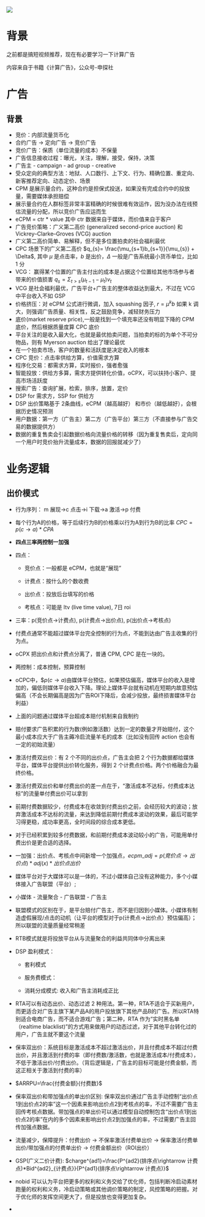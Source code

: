 # ![](https://www.wallpapertip.com/wmimgs/3-31105_anime-girl.jpg)

# 背景

之前都是搞短视频推荐，现在有必要学习一下计算广告

内容来自于书籍《计算广告》，公众号-申探社

# 广告

## 背景

- 竞价：内部流量货币化
- 合约广告 -> 定向广告 -> 竞价广告
- 竞价广告：保质（单位流量的成本）不保量
- 广告信息接收过程：曝光，关注，理解，接受，保持，决策
- 广告主 - campaign - ad group - creative
- 受众定向的典型方法：地狱、人口数行、上下文、行为、精确位置、重定向、新客推荐定向、动态定价、场景
- CPM 是展示量合约，这种合约是担保式投送，如果没有完成合约中的投放量，需要媒体承担赔偿
- 展示量合约在人群标签非常丰富精确的时候很难有效运作，因为没办法在线预估流量的分配，所以竞价广告应运而生
- eCPM = ctr * value 其中 ctr 数据来自于媒体，而价值来自于客户
- 广告竞价策略：广义第二高价 (generalized second-price auction) 和 Vickrey–Clarke–Groves (VCG) auction
- 广义第二高价简单、易解释，但不是多位置拍卖的社会福利最优
- CPC 场景下的广义第二高价 $q_{s}= \frac{\mu_{s+1}b_{s+1}}{\mu_{s}} + \Delta$, 其中 $\mu$ 是点击率，$b$ 是出价，$\Delta$ 一般是广告系统最小货币单位，比如 1 分
- VCG： 赢得某个位置的广告主付出的成本是占据这个位置给其他市场参与者带来的价值损害 $q_{s} = \Sigma_{t>s}^{} (\mu_{t-1} - \mu_{t})v_{t}$
- VCG 是社会福利最优，广告平台+广告主的整体收益达到最大，不过在 VCG 中平台收入不如 GSP
- 价格挤压：对 eCPM 公式进行微调，加入 squashing 因子, $r=\mu^{k}b$ 如果 k 调大，则强调广告质量、相关性，反之鼓励竞争，减轻财务压力
- 底价(market reserve price),一般是找到一个填充率还没有明显下降的 CPM 底价，然后根据质量度算 CPC 底价
- 平台关注的是收入最大化，也就是最优拍卖问题，当拍卖的标的为单个不可分物品，则有 Myerson auction 给出了理论最优
- 在一个拍卖市场，客户的数量和活跃度是决定收入的根本
- CPC 竞价：点击率供给方算，价值需求方算
- 程序化交易：都需求方算，实时报价，强者愈强
- 智能投放：供给方多算，需求方提供转化价值，oCPX，可以扶持小客户、提高市场活跃度
- 搜索广告：查询扩展，检索，排序，放置，定价
- DSP for 需求方，SSP for 供给方
- DSP 出价策略基于 2条曲线，eCPM（越高越好） 和市价（越低越好），会根据历史情况预测
- 用户数据：第一方（广告主）第二方（广告平台）第三方（不直接参与广告交易的数据提供方）
- 数据的重复售卖会引起数据价格向流量价格的转移（因为重复售卖后，定向同一个用户时竞价抬升流量成本，数据的回报就减少了）

# 业务逻辑

## 出价模式

- 行为序列： m 展现->c 点击->i 下载->a 激活->p 付费

- 每个行为A的价格，等于后续行为B的价格乘以行为A到行为B的比率 $CPC=p(c\rightarrow a) *CPA$

- **四点三率两控制一加强**

- 四点：
  
  - 竞价点：一般都是 eCPM，也就是“展现”
  
  - 计费点：按什么的个数收费
  
  - 出价点：投放后台填写的价格
  
  - 考核点：可能是 ltv (live time value), 7日 roi

- 三率：p(竞价点->计费点), p(计费点->出价点), p(出价点->考核点)

- 付费点通常不能超过媒体平台完全控制的行为点，不能到达由广告主收集的行为点。

- oCPX 把出价点和计费点分离了，普通 CPM, CPC 是在一块的。

- 两控制：成本控制，预算控制

- oCPC中，$$p(c\rightarrow a)$由媒体平台预估，如果预估偏高，媒体平台的收入是增加的，偏低则媒体平台收入下降。理论上媒体平台就有动机在短期内故意预估偏高（不会长期偏高是因为广告ROI下降后，会减少投放，最终损害媒体平台利益）

- 上面的问题通过媒体平台超成本赔付机制来自我制约

- 赔付要求广告积累的行为数(例如激活数）达到一定的数量才开始赔付，这个最小成本应大于广告主薅冷启流量羊毛的成本（比如没有回传 action 也会有一定的初始流量）

- 激活付费双出价：有 2 个不同的出价点，广告主会把 2 个行为数据都给媒体平台，媒体平台提供出价转化服务，得到 2 个计费点价格。两个价格融合为最终价格。

- 激活付费双出价和单付费出价的差一点在于，“激活成本不达标，付费成本达标”的流量单付费出价可以拿到

- 前期付费数据较少，付费成本在收敛到付费出价之前，会经历较大的波动；放弃激活成本不达标的流量，来达到降低前期付费成本波动的效果，最后可能学习得更稳，成功率更高，全时间段的综合成本更低。

- 对于已经积累到较多付费数据，和前期付费成本波动较小的广告，可能用单付费出价是更合适的选择。

- 一加强：出价点、考核点中间新增一个加强点，$ecpm\_adj= p(竞价点\rightarrow 出价点)*adj(x)*出价点出价$

- 媒体平台对于大媒体可以是一体的，不过小媒体自己没有这种能力，多个小媒体接入广告联盟（平台）; 

- 小媒体 - 流量聚合 - 广告联盟 - 广告主

- 联盟模式的区别在于，是平台赔付广告主，而不是归因到小媒体。小媒体有制造虚假展现/点击的动机（让平台的模型对于p(计费点->出价点）预估偏高）；所以联盟的流量质量经常稍差

- RTB模式就是将投放平台从与流量聚合的利益共同体中分离出来

- DSP 盈利模式：
  
  - 套利模式
  
  - 服务费模式：
  
  - 消耗分成模式: 收入和广告主消耗成正比

- RTA可以有动态出价、动态过滤 2 种用法。第一种，RTA不适合于买新用户，而更适合对广告主旗下某产品A的用户投放旗下其他产品B的广告。所以RTA特别适合电商广告，而不适合游戏广告；第二种，RTA 作为“实时黑名单（realtime blacklist)”的方式用来做用户的动态过滤，对于其他平台转化过的用户，广告主就不要这个流量

- 保率双出价：系统目标是激活成本不超过激活出价，并且付费成本不超过付费出价，并且激活到付费的率（即付费数/激活数，也就是激活成本/付费成本），不低于激活出价/付费出价。（背后逻辑是，广告主的目标可能是付费金额，而这正相关于激活到付费的率）

- $ARRPU=\frac{付费金额}{付费数}$ 

- 保率双出价和带加强点的单出价区别: 保率双出价通过广告主手动控制“出价点1到出价点2的率”这一个因素来影响出价点2到考核点的率，不过不需要广告主回传考核点数据。带加强点的单出价可以通过模型自动控制包含“出价点1到出价点2的率”在内的多个因素来影响出价点2到加强点的率，不过需要广告主回传加强点数据。

- 流量减少，保障提升：付费出价 -> 不保率激活付费单出价 -> 保率激活付费单出价/带加强点的付费单出价 -> 付费金额出价（ROI出价）

- GSP(广义二价计费): $charge^{ad1}=\frac{P^{ad2}(排序点\rightarrow 计费点)*Bid^{ad2}_{计费点}}{P^{ad1}(排序点\rightarrow 计费点)}$

- nobid 可以认为平台把更多的权利和义务交给了优化师，包括判断冷启动素材跑量的权利和义务，冷启动策略或其他调价策略的制定，风控策略的把握。对于优化师的发挥空间更大了，但是投放也变得更加复杂。

- 
